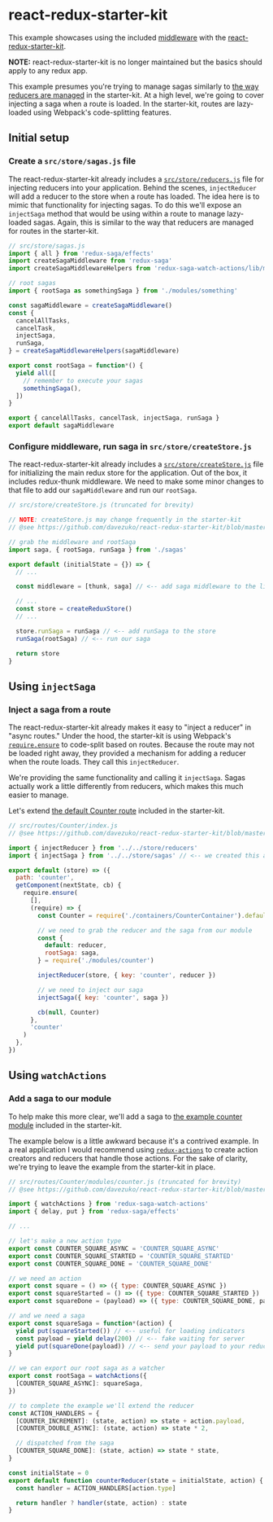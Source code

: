# react-redux-starter-kit

This example showcases using the included [middleware](../../middleware/README.md) with the [react-redux-starter-kit](https://github.com/davezuko/react-redux-starter-kit).

**NOTE:** react-redux-starter-kit is no longer maintained but the basics should apply to any redux app.

This example presumes you're trying to manage sagas similarly to [the way reducers are managed](https://github.com/davezuko/react-redux-starter-kit/blob/master/src/routes/Counter/index.js) in the starter-kit. At a high level, we're going to cover injecting a saga when a route is loaded. In the starter-kit, routes are lazy-loaded using Webpack's code-splitting features.

## Initial setup

### Create a `src/store/sagas.js` file

The react-redux-starter-kit already includes a [`src/store/reducers.js`](https://github.com/davezuko/react-redux-starter-kit/blob/master/src/store/reducers.js) file for injecting reducers into your application. Behind the scenes, `injectReducer` will add a reducer to the store when a route has loaded. The idea here is to mimic that functionality for injecting sagas. To do this we'll expose an `injectSaga` method that would be using within a route to manage lazy-loaded sagas. Again, this is similar to the way that reducers are managed for routes in the starter-kit.

```js
// src/store/sagas.js
import { all } from 'redux-saga/effects'
import createSagaMiddleware from 'redux-saga'
import createSagaMiddlewareHelpers from 'redux-saga-watch-actions/lib/middleware'

// root sagas
import { rootSaga as somethingSaga } from './modules/something'

const sagaMiddleware = createSagaMiddleware()
const {
  cancelAllTasks,
  cancelTask,
  injectSaga,
  runSaga,
} = createSagaMiddlewareHelpers(sagaMiddleware)

export const rootSaga = function*() {
  yield all([
    // remember to execute your sagas
    somethingSaga(),
  ])
}

export { cancelAllTasks, cancelTask, injectSaga, runSaga }
export default sagaMiddleware
```

### Configure middleware, run saga in `src/store/createStore.js`

The react-redux-starter-kit already includes a [`src/store/createStore.js`](https://github.com/davezuko/react-redux-starter-kit/blob/master/src/store/createStore.js) file for initializing the main redux store for the application. Out of the box, it includes redux-thunk middleware. We need to make some minor changes to that file to add our `sagaMiddleware` and run our `rootSaga`.

```js
// src/store/createStore.js (truncated for brevity)

// NOTE: createStore.js may change frequently in the starter-kit
// @see https://github.com/davezuko/react-redux-starter-kit/blob/master/src/store/createStore.js

// grab the middleware and rootSaga
import saga, { rootSaga, runSaga } from './sagas'

export default (initialState = {}) => {
  // ...

  const middleware = [thunk, saga] // <-- add saga middleware to the list

  // ...
  const store = createReduxStore()
  // ...

  store.runSaga = runSaga // <-- add runSaga to the store
  runSaga(rootSaga) // <-- run our saga

  return store
}
```

## Using `injectSaga`

### Inject a saga from a route

The react-redux-starter-kit already makes it easy to "inject a reducer" in "async routes." Under the hood, the starter-kit is using Webpack's [`require.ensure`](https://webpack.github.io/docs/code-splitting.html) to code-split based on routes. Because the route may not be loaded right away, they provided a mechanism for adding a reducer when the route loads. They call this `injectReducer`.

We're providing the same functionality and calling it `injectSaga`. Sagas actually work a little differently from reducers, which makes this much easier to manage.

Let's extend [the default Counter route](https://github.com/davezuko/react-redux-starter-kit/blob/master/src/routes/Counter/index.js) included in the starter-kit.

```js
// src/routes/Counter/index.js
// @see https://github.com/davezuko/react-redux-starter-kit/blob/master/src/routes/Counter/index.js

import { injectReducer } from '../../store/reducers'
import { injectSaga } from '../../store/sagas' // <-- we created this above

export default (store) => ({
  path: 'counter',
  getComponent(nextState, cb) {
    require.ensure(
      [],
      (require) => {
        const Counter = require('./containers/CounterContainer').default

        // we need to grab the reducer and the saga from our module
        const {
          default: reducer,
          rootSaga: saga,
        } = require('./modules/counter')

        injectReducer(store, { key: 'counter', reducer })

        // we need to inject our saga
        injectSaga({ key: 'counter', saga })

        cb(null, Counter)
      },
      'counter'
    )
  },
})
```

## Using `watchActions`

### Add a saga to our module

To help make this more clear, we'll add a saga to [the example counter module](https://github.com/davezuko/react-redux-starter-kit/blob/master/src/routes/Counter/modules/counter.js) included in the starter-kit.

The example below is a little awkward because it's a contrived example. In a real application I would recommend using [`redux-actions`](https://github.com/acdlite/redux-actions) to create action creators and reducers that handle those actions. For the sake of clarity, we're trying to leave the example from the starter-kit in place.

```js
// src/routes/Counter/modules/counter.js (truncated for brevity)
// @see https://github.com/davezuko/react-redux-starter-kit/blob/master/src/routes/Counter/modules/counter.js

import { watchActions } from 'redux-saga-watch-actions'
import { delay, put } from 'redux-saga/effects'

// ...

// let's make a new action type
export const COUNTER_SQUARE_ASYNC = 'COUNTER_SQUARE_ASYNC'
export const COUNTER_SQUARE_STARTED = 'COUNTER_SQUARE_STARTED'
export const COUNTER_SQUARE_DONE = 'COUNTER_SQUARE_DONE'

// we need an action
export const square = () => ({ type: COUNTER_SQUARE_ASYNC })
export const squareStarted = () => ({ type: COUNTER_SQUARE_STARTED })
export const squareDone = (payload) => ({ type: COUNTER_SQUARE_DONE, payload })

// and we need a saga
export const squareSaga = function*(action) {
  yield put(squareStarted()) // <-- useful for loading indicators
  const payload = yield delay(200) // <-- fake waiting for server
  yield put(squareDone(payload)) // <-- send your payload to your reducer
}

// we can export our root saga as a watcher
export const rootSaga = watchActions({
  [COUNTER_SQUARE_ASYNC]: squareSaga,
})

// to complete the example we'll extend the reducer
const ACTION_HANDLERS = {
  [COUNTER_INCREMENT]: (state, action) => state + action.payload,
  [COUNTER_DOUBLE_ASYNC]: (state, action) => state * 2,

  // dispatched from the saga
  [COUNTER_SQUARE_DONE]: (state, action) => state * state,
}

const initialState = 0
export default function counterReducer(state = initialState, action) {
  const handler = ACTION_HANDLERS[action.type]

  return handler ? handler(state, action) : state
}
```
